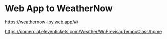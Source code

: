 # Web App to WeatherNow

https://weathernow-ipy.web.app/#/

https://comercial.eleventickets.com/Weather/WnPrevisaoTempoClass/home
